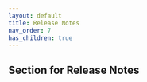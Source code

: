 ```yaml
---
layout: default
title: Release Notes
nav_order: 7
has_children: true
---
```


## Section for Release Notes
